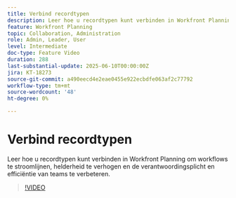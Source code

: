 ```yaml
---
title: Verbind recordtypen
description: Leer hoe u recordtypen kunt verbinden in Workfront Planning om workflows te stroomlijnen, helderheid te verhogen en de verantwoordingsplicht en efficiëntie van teams te verbeteren. ​
feature: Workfront Planning
topic: Collaboration, Administration
role: Admin, Leader, User
level: Intermediate
doc-type: Feature Video
duration: 288
last-substantial-update: 2025-06-10T00:00:00Z
jira: KT-18273
source-git-commit: a490eecd4e2eae0455e922ecbdfe063af2c77792
workflow-type: tm+mt
source-wordcount: '48'
ht-degree: 0%

---
```



# Verbind recordtypen

Leer hoe u recordtypen kunt verbinden in Workfront Planning om workflows te stroomlijnen, helderheid te verhogen en de verantwoordingsplicht en efficiëntie van teams te verbeteren. &#x200B;

>[!VIDEO](https://video.tv.adobe.com/v/3463804/?learn=on&enablevpops&captions=dut)
